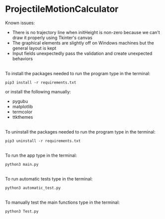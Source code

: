 # ProjectileMotionCalculator

Known issues:
- There is no trajectory line when initHeight is non-zero because we can't draw it properly using Tkinter's canvas
- The graphical elements are slightly off on Windows machines but the general layout is kept
- Input fields unexpectedly pass the validation and create unexpected behaviors

\
To install the packages needed to run the program type in the terminal:
```
pip3 install -r requirements.txt
```

or install the following manually:
* pygubu
* matplotlib
* termcolor
* ttkthemes

\
To uninstall the packages needed to run the program type in the terminal:
```
pip3 uninstall -r requirements.txt
```
\
To run the app type in the terminal:
```
python3 main.py
```
\
To run automatic tests type in the terminal:
```
python3 automatic_test.py
```
\
To manually test the main functions type in the terminal:
```
python3 Test.py
```
